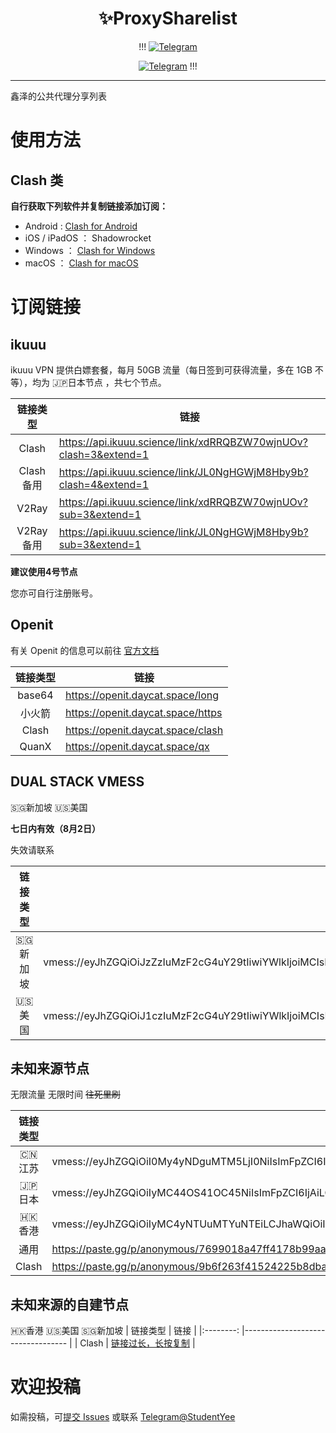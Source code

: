 <div align="center">
    <h1> ✨ProxySharelist </h1>

!!!
[![Telegram](https://img.shields.io/static/v1?label=Telegram&message=Channel&color=0088cc)](https://t.me/Xinzer_Cafe)

[![Telegram](https://img.shields.io/static/v1?label=Telegram&message=Chat&color=0088cc)](https://t.me/Xinzer_Chat)
!!!

</div>

---

鑫泽的公共代理分享列表

# 使用方法
## Clash 类
**自行获取下列软件并复制链接添加订阅：**
 - Android : [Clash for Android](https://github.com/Kr328/ClashForAndroid/releases/tag/v2.5.9)
 - iOS / iPadOS ： Shadowrocket
 - Windows ： [Clash for Windows](https://github.com/Dreamacro/clash)
 - macOS ： [Clash for macOS](https://github.com/Fndroid/clash_for_windows_pkg/releases)


# 订阅链接
## ikuuu
ikuuu VPN 提供白嫖套餐，每月 50GB 流量（每日签到可获得流量，多在 1GB 不等），均为 🇯🇵日本节点 ，共七个节点。


| 链接类型  | 链接  |
|:--------: |---------------------------------- |
| Clash  |    https://api.ikuuu.science/link/xdRRQBZW70wjnUOv?clash=3&extend=1                               |
|   Clash 备用    |     https://api.ikuuu.science/link/JL0NgHGWjM8Hby9b?clash=4&extend=1                              |
|      V2Ray     |      https://api.ikuuu.science/link/xdRRQBZW70wjnUOv?sub=3&extend=1                             |
| V2Ray备用 | https://api.ikuuu.science/link/JL0NgHGWjM8Hby9b?sub=3&extend=1 |


**建议使用4号节点**





您亦可自行注册账号。

## Openit
有关 Openit 的信息可以前往 [官方文档](https://openit.daycat.space/)

| 链接类型  | 链接  |
|:--------: |---------------------------------- |
|  base64 |       https://openit.daycat.space/long                            |
|   小火箭  |           https://openit.daycat.space/https                        |
|    Clash       |       https://openit.daycat.space/clash                            |
| QuanX | https://openit.daycat.space/qx |
## DUAL STACK VMESS
🇸🇬新加坡 🇺🇸美国

**七日内有效（8月2日）**

失效请联系

| 链接类型  | 链接  |
|:--------: |---------------------------------- |
|  🇸🇬新加坡 |  vmess://eyJhZGQiOiJzZzIuMzF2cG4uY29tIiwiYWlkIjoiMCIsImlkIjoiZGNlNGM0NzItNmYzZi00YzQ1LTgwZTUtY2JmZTVlY2FkN2VlIiwiaG9zdCI6IiIsIm5ldCI6IndzIiwicGF0aCI6Ii9mYXN0c3NoL3hpbnplci82MmRmYTNhMGQ4M2ZiLyIsInBvcnQiOiI0NDMiLCJwcyI6InNnMi4zMXZwbi5jb20iLCJ0bHMiOiJ0bHMiLCJ0eXBlIjoibm9uZSIsInYiOiIyIn0=  |
|  🇺🇸美国 |  vmess://eyJhZGQiOiJ1czIuMzF2cG4uY29tIiwiYWlkIjoiMCIsImlkIjoiMmVmNjRkYzgtY2EzYy00NWI4LWFkNWYtMjA4NzE0NTIxNDNiIiwiaG9zdCI6IiIsIm5ldCI6IndzIiwicGF0aCI6Ii9mYXN0c3NoL2RqZWZqZm0vNjJkZmE0NmM4ZGUyNy8iLCJwb3J0IjoiNDQzIiwicHMiOiJ1czIuMzF2cG4uY29tIiwidGxzIjoidGxzIiwidHlwZSI6Im5vbmUiLCJ2IjoiMiJ9  |


## 未知来源节点
无限流量 无限时间 ~~往死里刷~~

| 链接类型  | 链接  |
|:--------: |---------------------------------- |
| 🇨🇳江苏  |  vmess://eyJhZGQiOiI0My4yNDguMTM5LjI0NiIsImFpZCI6IjAiLCJob3N0IjoiIiwiaWQiOiIzOTZkOWNlMi03NjMxLTQ5NTUtYmZmOS02MGRiMDNjZTgwMjYiLCJuZXQiOiJ3cyIsInBhdGgiOiI/ZWRcdTAwM2QyMDQ4IiwicG9ydCI6IjgwIiwicHMiOiLmsZ/oi48iLCJzY3kiOiJhdXRvIiwic25pIjoiIiwidGxzIjoiIiwidHlwZSI6IiIsInYiOiIyIn0=  |
| 🇯🇵日本  |  vmess://eyJhZGQiOiIyMC44OS41OC45NiIsImFpZCI6IjAiLCJob3N0IjoiIiwiaWQiOiIzOTZkOWNlMi03NjMxLTQ5NTUtYmZmOS02MGRiMDNjZTgwMjYiLCJuZXQiOiJ3cyIsInBhdGgiOiI/ZWRcdTAwM2QyMDQ4IiwicG9ydCI6IjgwIiwicHMiOiLml6XmnKwiLCJzY3kiOiJhdXRvIiwic25pIjoiIiwidGxzIjoiIiwidHlwZSI6IiIsInYiOiIyIn0=  |
| 🇭🇰香港  | vmess://eyJhZGQiOiIyMC4yNTUuMTYuNTEiLCJhaWQiOiIwIiwiaG9zdCI6IiIsImlkIjoiMzk2ZDljZTItNzYzMS00OTU1LWJmZjktNjBkYjAzY2U4MDI2IiwibmV0Ijoid3MiLCJwYXRoIjoiP2VkXHUwMDNkMjA0OCIsInBvcnQiOiI4MCIsInBzIjoi6aaZ5rivIiwic2N5IjoiYXV0byIsInNuaSI6IiIsInRscyI6IiIsInR5cGUiOiIiLCJ2IjoiMiJ   |
|  通用  | https://paste.gg/p/anonymous/7699018a47ff4178b99aae7a200866b0/files/b7c51500c9e84feb8c0512ed0e34ab9e/raw  |
| Clash | https://paste.gg/p/anonymous/9b6f263f41524225b8dbaf490c80bb84/files/b22b76bdbaa34611a0383bcdfa793a4e/raw  |


## 未知来源的自建节点
🇭🇰香港 🇺🇸美国 🇸🇬新加坡
| 链接类型  | 链接  |
|:--------: |---------------------------------- |
|  Clash |    [链接过长，长按复制](https://pub-api-1.bianyuan.xyz/sub?target=clash&url=ss%3A%2F%2FYWVzLTI1Ni1nY206OWZqMzg4ZjVnNUAyMC4yMzkuMTk0LjEwMjo4Mzg1%23%25E9%25A6%2599%25E6%25B8%25AF%25F0%259F%2587%25AD%25F0%259F%2587%25B0%7Css%3A%2F%2FYWVzLTI1Ni1nY206ODhneTU2aDlAMTA0LjIzNy4xNTQuMTU4Ojg2NA%23%25E7%25BE%258E%25E5%259B%25BD%25F0%259F%2587%25BA%25F0%259F%2587%25B8%7Css%3A%2F%2FYWVzLTI1Ni1nY206OGY4dXI0Z0AxMzkuMTYyLjU3LjE5NDo5OTQ%23%25E6%2596%25B0%25E5%258A%25A0%25E5%259D%25A1&insert=false) |

# 欢迎投稿
如需投稿，可[提交 Issues](https://github.com/StudentYee/ProxySharelist/issues/new?assignees=&labels=&template=Contribution.md&title=%5B%E8%8A%82%E7%82%B9%E6%8A%95%E7%A8%BF%5D%E8%8A%82%E7%82%B9%E5%90%8D%E7%A7%B0) 或联系 [Telegram@StudentYee](https://t.me/StudentYee)

